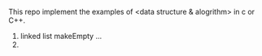 This repo implement the examples of <data structure & alogrithm> in c or C++.

1. linked list
	makeEmpty ...
2. 

